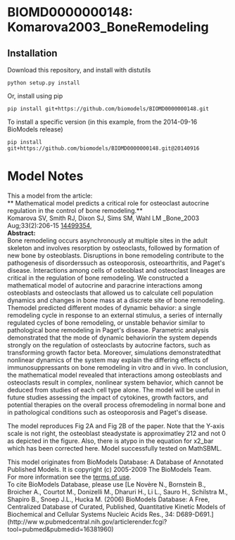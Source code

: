 # BIOMD0000000148: Komarova2003_BoneRemodeling

## Installation

Download this repository, and install with distutils

`python setup.py install`

Or, install using pip

`pip install git+https://github.com/biomodels/BIOMD0000000148.git`

To install a specific version (in this example, from the 2014-09-16 BioModels release)

`pip install git+https://github.com/biomodels/BIOMD0000000148.git@20140916`


# Model Notes


This a model from the article:  
** Mathematical model predicts a critical role for osteoclast autocrine regulation in the control of bone remodeling.**   
Komarova SV, Smith RJ, Dixon SJ, Sims SM, Wahl LM _Bone_2003 Aug;33(2):206-15
[14499354](http://www.ncbi.nlm.nih.gov/pubmed/14499354),  
**Abstract:**   
Bone remodeling occurs asynchronously at multiple sites in the adult skeleton
and involves resorption by osteoclasts, followed by formation of new bone by
osteoblasts. Disruptions in bone remodeling contribute to the pathogenesis of
disorderssuch as osteoporosis, osteoarthritis, and Paget's disease.
Interactions among cells of osteoblast and osteoclast lineages are critical in
the regulation of bone remodeling. We constructed a mathematical model of
autocrine and paracrine interactions among osteoblasts and osteoclasts that
allowed us to calculate cell population dynamics and changes in bone mass at a
discrete site of bone remodeling. Themodel predicted different modes of
dynamic behavior: a single remodeling cycle in response to an external
stimulus, a series of internally regulated cycles of bone remodeling, or
unstable behavior similar to pathological bone remodeling in Paget's disease.
Parametric analysis demonstrated that the mode of dynamic behaviorin the
system depends strongly on the regulation of osteoclasts by autocrine factors,
such as transforming growth factor beta. Moreover, simulations
demonstratedthat nonlinear dynamics of the system may explain the differing
effects of immunosuppressants on bone remodeling in vitro and in vivo. In
conclusion, the mathematical model revealed that interactions among
osteoblasts and osteoclasts result in complex, nonlinear system behavior,
which cannot be deduced from studies of each cell type alone. The model will
be useful in future studies assessing the impact of cytokines, growth factors,
and potential therapies on the overall process ofremodeling in normal bone and
in pathological conditions such as osteoporosis and Paget's disease.

The model reproduces Fig 2A and Fig 2B of the paper. Note that the Y-axis
scale is not right, the osteoblast steadystate is approximatley 212 and not 0
as depicted in the figure. Also, there is atypo in the equation for x2_bar
which has been corrected here. Model successfully tested on MathSBML.

This model originates from BioModels Database: A Database of Annotated
Published Models. It is copyright (c) 2005-2009 The BioModels Team.  
For more information see the [terms of
use](http://www.ebi.ac.uk/biomodels/legal.html).  
To cite BioModels Database, please use [Le Novère N., Bornstein B., Broicher
A., Courtot M., Donizelli M., Dharuri H., Li L., Sauro H., Schilstra M.,
Shapiro B., Snoep J.L., Hucka M. (2006) BioModels Database: A Free,
Centralized Database of Curated, Published, Quantitative Kinetic Models of
Biochemical and Cellular Systems Nucleic Acids Res., 34: D689-D691.](http://ww
w.pubmedcentral.nih.gov/articlerender.fcgi?tool=pubmed&pubmedid=16381960)


